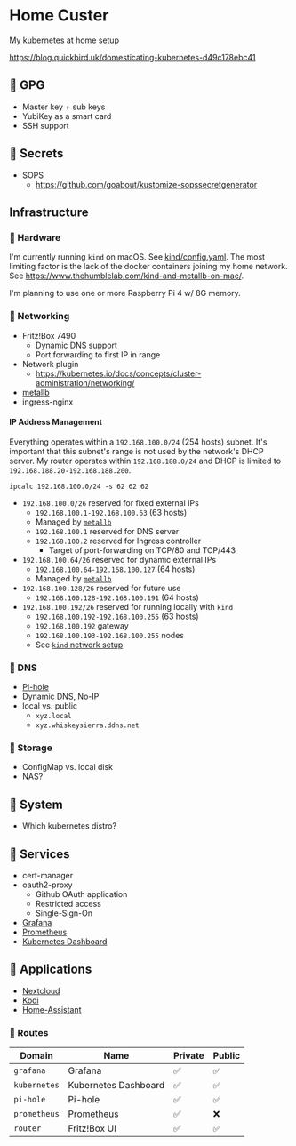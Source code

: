 # Home Custer
My kubernetes at home setup

https://blog.quickbird.uk/domesticating-kubernetes-d49c178ebc41

## 🚧 GPG

- Master key + sub keys
- YubiKey as a smart card
- SSH support

## 🚧 Secrets

- SOPS
    - https://github.com/goabout/kustomize-sopssecretgenerator

## Infrastructure

### 🚧 Hardware

I'm currently running `kind` on macOS.
See [kind/config.yaml](kind/config.yaml).
The most limiting factor is the lack of the docker containers joining my home network.
See https://www.thehumblelab.com/kind-and-metallb-on-mac/.

I'm planning to use one or more Raspberry Pi 4 w/ 8G memory.

### 🚧 Networking

- Fritz!Box 7490
    - Dynamic DNS support
    - Port forwarding to first IP in range
- Network plugin
    - https://kubernetes.io/docs/concepts/cluster-administration/networking/
- [metallb](https://metallb.universe.tf/)
- ingress-nginx

#### IP Address Management

Everything operates within a `192.168.100.0/24` (254 hosts) subnet.
It's important that this subnet's range is not used by the network's DHCP server.
My router operates within `192.168.188.0/24` and DHCP is limited to `192.168.188.20-192.168.188.200`.

```shell
ipcalc 192.168.100.0/24 -s 62 62 62
```

- `192.168.100.0/26` reserved for fixed external IPs
    - `192.168.100.1-192.168.100.63` (63 hosts)
    - Managed by [`metallb`](metallb/metallb-config.yaml)
    - `192.168.100.1` reserved for DNS server
    - `192.168.100.2` reserved for Ingress controller
       - Target of port-forwarding on TCP/80 and TCP/443
- `192.168.100.64/26` reserved for dynamic external IPs
    - `192.168.100.64-192.168.100.127` (64 hosts)
    - Managed by [`metallb`](metallb/metallb-config.yaml)
- `192.168.100.128/26` reserved for future use
    - `192.168.100.128-192.168.100.191` (64 hosts)
- `192.168.100.192/26` reserved for running locally with `kind`
    - `192.168.100.192-192.168.100.255` (63 hosts)
    - `192.168.100.192` gateway
    - `192.168.100.193-192.168.100.255` nodes
    - See [`kind` network setup](bin/cluster)

### 🚧 DNS

- [Pi-hole](https://pi-hole.net/)
- Dynamic DNS, No-IP
- local vs. public
    - `xyz.local`
    - `xyz.whiskeysierra.ddns.net`
    
### 🚧 Storage

- ConfigMap vs. local disk
- NAS?

## 🚧 System

- Which kubernetes distro?

## 🚧 Services

- cert-manager
- oauth2-proxy
    - Github OAuth application
    - Restricted access
    - Single-Sign-On
- [Grafana](https://grafana.com/)
- [Prometheus](https://prometheus.io/)
- [Kubernetes Dashboard](https://kubernetes.io/docs/tasks/access-application-cluster/web-ui-dashboard/)
  
## 🚧 Applications

- [Nextcloud](https://nextcloud.com/)
- [Kodi](https://kodi.tv/)
- [Home-Assistant](https://www.home-assistant.io/)

### 🚧 Routes

| Domain       | Name                 | Private | Public |
|--------------|----------------------|---------|--------|
| `grafana`    | Grafana              | ✅       | ✅      |
| `kubernetes` | Kubernetes Dashboard | ✅       | ✅      |
| `pi-hole`    | Pi-hole              | ✅       | ✅      |
| `prometheus` | Prometheus           | ✅       | ❌      |
| `router`     | Fritz!Box UI         | ✅       | ✅      |
